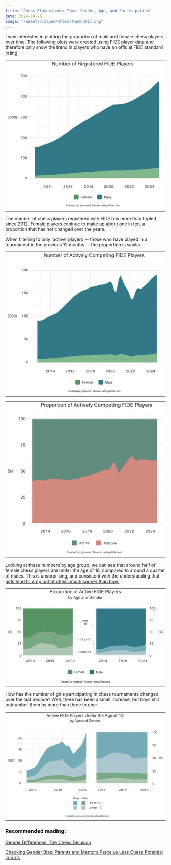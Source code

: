 ```yaml
---
title: "Chess Players over Time: Gender, Age, and Participation"
date: 2024-10-25
image: "/assets/images/chess/thumbnail.png"
---
```


I was interested in plotting the proportion of male and female chess players over time. The following plots were created using FIDE player data and therefore only show the trend in players who have an official FIDE standard rating.

|                                                                     |
| :-----------------------------------------------------------------: |
| ![Plot of Registered Players](/assets/images/chess/totals_plot.png) |

The number of chess players registered with FIDE has more than tripled since 2012. Female players coninue to make up about one in ten, a proportion that has not changed over the years. 

When filtering to only 'active' players -- those who have played in a tournament in the previous 12 months -- the proportion is similar:

|                                                                          |
| :----------------------------------------------------------------------: |
| ![Active Players by Gender](/assets/images/chess/totals_active_plot.png) |

|                                                                          |
| :----------------------------------------------------------------------: | 
| ![Active Players](/assets/images/chess/active_plot.png)                  | 


Looking at these numbers by age group, we can see that around half of female chess players are under the age of 18, compared to around a quarter of males. This is unsurprising, and consistent with the understanding that [girls tend to drop out of chess much sooner than boys](https://www.fide.com/docs/presentations/2022%20FIDE%20Exchange%20Forum%20-%20Smerdon.pdf).

|                                                                           |
| :-----------------------------------------------------------------------: |
| ![Active Players by Gender](/assets/images/chess/proportion_plots_mf.png) |


How has the number of girls participating in chess tournaments changed over the last decade? Well, there has been a small increase, but boys still outnumber them by more than three to one:

|                                                                      |
| :------------------------------------------------------------------: |
| ![Active Players by Gender](/assets/images/chess/under_18_plots.png) |

### Recommended reading:

[Gender Differences: The Chess Delusion](https://www.journalofexpertise.org/articles/volume6_issue1/JoE_6_1_Chassy.pdf)

[Checking Gender Bias: Parents and Mentors Perceive Less Chess Potential in Girls](https://www.cns.nyu.edu/malab/static/files/publications/2023_Arnold_Bailey_Ma_Shahade_Cimpian.pdf)
